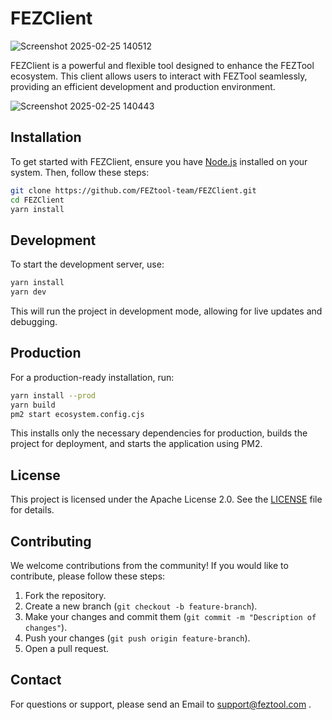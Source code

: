 # FEZClient

![Screenshot 2025-02-25 140512](https://github.com/user-attachments/assets/ee9d585c-d7f8-4706-b246-98825cd319a7)

FEZClient is a powerful and flexible tool designed to enhance the FEZTool ecosystem. This client allows users to interact with FEZTool seamlessly, providing an efficient development and production environment.

![Screenshot 2025-02-25 140443](https://github.com/user-attachments/assets/7e989f25-daa8-411b-9398-a1d19819c196)



## Installation

To get started with FEZClient, ensure you have [Node.js](https://nodejs.org/) installed on your system. Then, follow these steps:

```sh
git clone https://github.com/FEZtool-team/FEZClient.git
cd FEZClient
yarn install
```

## Development

To start the development server, use:

```sh
yarn install
yarn dev
```

This will run the project in development mode, allowing for live updates and debugging.

## Production

For a production-ready installation, run:

```sh
yarn install --prod
yarn build
pm2 start ecosystem.config.cjs
```

This installs only the necessary dependencies for production, builds the project for deployment, and starts the application using PM2.

## License

This project is licensed under the Apache License 2.0. See the [LICENSE](LICENSE) file for details.

## Contributing

We welcome contributions from the community! If you would like to contribute, please follow these steps:

1. Fork the repository.
2. Create a new branch (`git checkout -b feature-branch`).
3. Make your changes and commit them (`git commit -m "Description of changes"`).
4. Push your changes (`git push origin feature-branch`).
5. Open a pull request.

## Contact

For questions or support, please send an Email to support@feztool.com .
